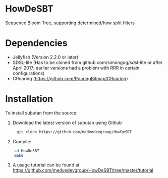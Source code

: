 # HowDeSBT
Sequence Bloom Tree, supporting determined/how split filters

# Dependencies

* Jellyfish (Version 2.2.0 or later)
* SDSL-lite (Has to be cloned from github.com/simongog/sdsl-lite or after
April 2017; earlier versions had a problem with RRR in certain configurations)
* CRoaring (https://github.com/RoaringBitmap/CRoaring)

# Installation

To install subutan from the source:  
1. Download the latest version of subutan using Github  
```bash  
     git clone https://github.com/medvedevgroup/HowDeSBT  
```  
2. Compile:  
```bash  
    cd HowDeSBT  
    make  
```
3. A usage tutorial can be found at
https://github.com/medvedevgroup/HowDeSBT/tree/master/tutorial
